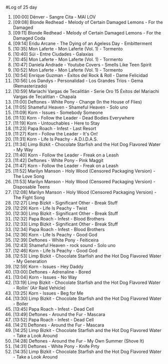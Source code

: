 #Log of 25 day

1. [00:00] Dënver - Sangre Cita - MAI LOV
1. [09:08] Blonde Redhead - Melody of Certain Damaged Lemons - For the Damaged
1. [09:11] Blonde Redhead - Melody of Certain Damaged Lemons - For the Damaged Coda
1. [09:14] Eridu Arcane - The Dying of an Ageless Day - Embitterment
1. [10:35] Mon Laferte - Mon Laferte (Vol. 1) - Tormento
1. [10:40] Súi - Entre Ciudades - Galaxias
1. [10:45] Mon Laferte - Mon Laferte (Vol. 1) - Tormento
1. [10:47] Daniela Andrade - Youtube Covers - Smells Like Teen Spirit
1. [10:52] Mon Laferte - Mon Laferte (Vol. 1) - Tormento
1. [10:54] Enrique Guzman - Éxitos del Rock & Roll - Dame Felicidad
1. [10:56] Los Dandys - Personalidad - Los Grandes Trios - Gema (Remasterizado)
1. [10:59] Mariachi Vargas de Tecalitlán - Serie Oro 15 Éxitos del Mariachi Vargas de Tecalitlan - Chapala
1. [11:00] Deftones - White Pony - Change (In the House of Flies)
1. [11:05] Shameful Heaven - Shameful Heaven - Solo uno
1. [11:09] Korn - Issues - Somebody Someone
1. [11:13] Korn - Follow the Leader - Dead Bodies Everywhere
1. [11:19] Korn - Untouchables - Here to Stay
1. [11:23] Papa Roach - Infest - Last Resort
1. [11:27] Korn - Follow the Leader - It's On!
1. [11:31] Korn - Life Is Peachy - A.D.I.D.A.S.
1. [11:34] Limp Bizkit - Chocolate Starfish and the Hot Dog Flavored Water - My Way
1. [11:40] Korn - Follow the Leader - Freak on a Leash
1. [11:42] Deftones - White Pony - Pink Maggit
1. [11:47] Korn - Follow the Leader - Freak on a Leash
1. [11:52] Marilyn Manson - Holy Wood (Censored Packaging Version) - The Love Song
1. [11:53] Marilyn Manson - Holy Wood (Censored Packaging Version) - Disposable Teens
1. [12:08] Marilyn Manson - Holy Wood (Censored Packaging Version) - The Fight Song
1. [12:27] Limp Bizkit - Significant Other - Break Stuff
1. [12:29] Korn - Life Is Peachy - Twist
1. [12:30] Limp Bizkit - Significant Other - Break Stuff
1. [12:32] Papa Roach - Infest - Blood Brothers
1. [12:33] Limp Bizkit - Significant Other - Break Stuff
1. [12:34] Papa Roach - Infest - Blood Brothers
1. [12:36] Korn - Life Is Peachy - Good God
1. [12:39] Deftones - White Pony - Feiticeira
1. [12:43] Shameful Heaven - rock sound - Solo uno
1. [12:46] Korn - Life Is Peachy - Good God
1. [12:53] Limp Bizkit - Chocolate Starfish and the Hot Dog Flavored Water - My Generation
1. [12:59] Korn - Issues - Hey Daddy
1. [13:00] Deftones - Adrenaline - Bored
1. [13:04] Korn - Issues - No Way
1. [13:19] Limp Bizkit - Chocolate Starfish and the Hot Dog Flavored Water - Rollin' (Air Raid Vehicle)
1. [13:25] Korn - Issues - Beg for Me
1. [13:30] Limp Bizkit - Chocolate Starfish and the Hot Dog Flavored Water - Boiler
1. [13:45] Papa Roach - Infest - Dead Cell
1. [13:49] Deftones - Around the Fur - Mascara
1. [13:52] Papa Roach - Infest - Dead Cell
1. [14:21] Deftones - Around the Fur - Mascara
1. [14:25] Limp Bizkit - Chocolate Starfish and the Hot Dog Flavored Water - Take a Look Around
1. [14:28] Deftones - Around the Fur - My Own Summer (Shove It)
1. [14:31] Deftones - White Pony - Knife Prty
1. [14:35] Limp Bizkit - Chocolate Starfish and the Hot Dog Flavored Water - Take a Look Around

